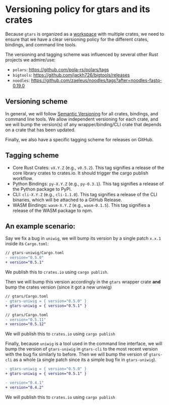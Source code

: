 # Versioning policy for gtars and its crates
Because `gtars` is organized as a [workspace](https://doc.rust-lang.org/book/ch14-03-cargo-workspaces.html) with multiple crates, we need to ensure that we have a clear versioning policy for the different crates, bindings, and command line tools.

The versioning and tagging scheme was influenced by several other Rust projects we admire/use:

- `polars`: https://github.com/pola-rs/polars/tags
- `bigtools`: https://github.com/jackh726/bigtools/releases
- `noodles`: https://github.com/zaeleus/noodles/tags?after=noodles-fastq-0.19.0

## Versioning scheme
In general, we will follow [Semantic Versioning](https://semver.org/) for all crates, bindings, and command line tools. We allow independent versioning for each crate, and we will bump the version(s) of any wrapper/binding/CLI crate that depends on a crate that has been updated.

Finally, we also have a specific tagging scheme for releases on GitHub.

## Tagging scheme
- Core Rust Crates: `vX.Y.Z` (e.g., `v0.5.2`). This tag signifies a release of the core library crates to crates.io. It should trigger the cargo publish workflow.
- Python Bindings: `py-X.Y.Z` (e.g., `py-0.3.1`). This tag signifies a release of the Python package to PyPI.
- CLI: `cli-X.Y.Z` (e.g., `cli-1.1.0`). This tag signifies a release of the CLI binaries, which will be attached to a GitHub Release.
- WASM Bindings: `wasm-X.Y.Z` (e.g., `wasm-0.1.5`). This tag signifies a release of the WASM package to npm.

## An example scenario:

Say we fix a bug in `uniwig`, we will bump its version by a single patch `x.x.1` inside its `Cargo.toml`:
```diff
// gtars-uniwig/Cargo.toml
- version="0.5.0"
+ version="0.5.1"
```
We publish this to `crates.io` using `cargo publish`.

Then we will bump this version accordingly in the `gtars` wrapper crate **and** bump the crates version (since it got a new uniwig)
```diff
// gtars/Cargo.toml
- gtars-uniwig = { version="0.5.0" }
+ gtars-uniwig = { version="0.5.1" }
```
```diff
// gtars/Cargo.toml
- version="0.5.11"
+ version="0.5.12"
```
We will publish this to `crates.io` using `cargo publish`

Finally, because `uniwig` is a tool used in the command line interface, we will bump the version of `gtars-uniwig` in `gtars-cli` to the most recent version with the bug fix similarly to before. Then we will bump the version of `gtars-cli` as a whole (a single patch since its a simple bug fix in `gtars-uniwig`).
```diff
- gtars-uniwig = { version="0.5.0" }
+ gtars-uniwig = { version="0.5.1" }
```
```diff
- version="0.4.1"
+ version="0.4.2"
```
We will publish this to `crates.io` using `cargo publish`